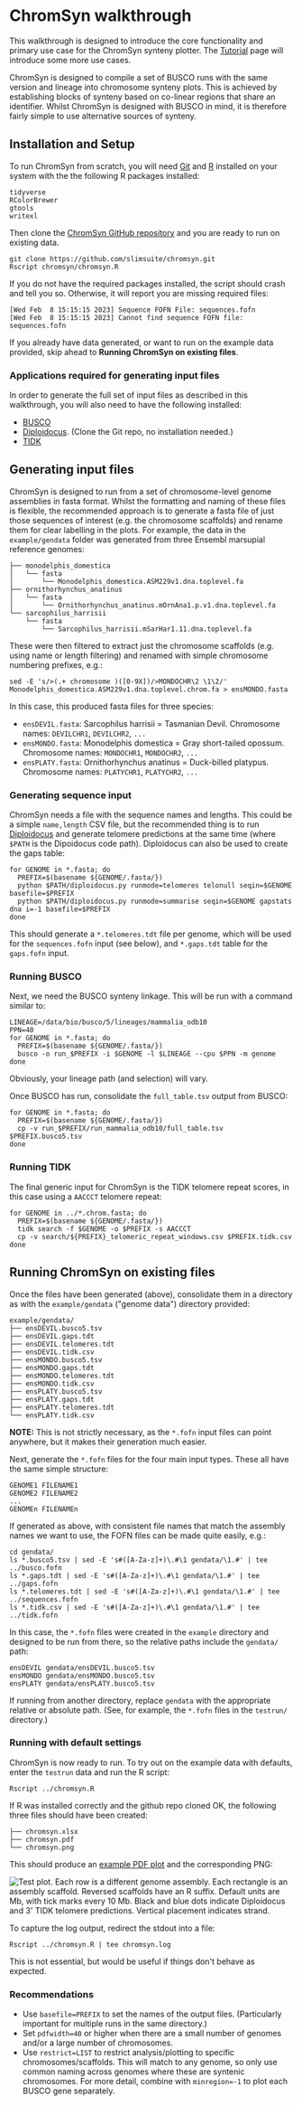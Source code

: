 # ChromSyn walkthrough

This walkthrough is designed to introduce the core functionality and primary use case for the ChromSyn synteny plotter. The [Tutorial](Tuorial.md) page will introduce some more use cases.

ChromSyn is designed to compile a set of BUSCO runs with the same version and lineage into chromosome synteny plots. This is achieved by establishing blocks of synteny based on co-linear regions that share an identifier. Whilst ChromSyn is designed with BUSCO in mind, it is therefore fairly simple to use alternative sources of synteny. 

## Installation and Setup

To run ChromSyn from scratch, you will need [Git](https://github.com/git-guides/install-git) and [R](https://cran.rstudio.com/) installed on your system with the the following R packages installed:

```
tidyverse
RColorBrewer
gtools
writexl
```

Then clone the [ChromSyn GitHub repository](https://github.com/slimsuite/chromsyn) and you are ready to run on existing data.

```
git clone https://github.com/slimsuite/chromsyn.git
Rscript chromsyn/chromsyn.R
```

If you do not have the required packages installed, the script should crash and tell you so. Otherwise, it will report you are missing required files:

```
[Wed Feb  8 15:15:15 2023] Sequence FOFN File: sequences.fofn
[Wed Feb  8 15:15:15 2023] Cannot find sequence FOFN file: sequences.fofn
```

If you already have data generated, or want to run on the example data provided, skip ahead to **Running ChromSyn on existing files**.

### Applications required for generating input files

In order to generate the full set of input files as described in this walkthrough, you will also need to have the following installed:

* [BUSCO](https://busco.ezlab.org/)
* [Diploidocus](https://github.com/slimsuite/diploidocus). (Clone the Git repo, no installation needed.)
* [TIDK](https://github.com/tolkit/telomeric-identifier)


## Generating input files

ChromSyn is designed to run from a set of chromosome-level genome assemblies in fasta format. Whilst the formatting and naming of these files is flexible, the recommended approach is to generate a fasta file of just those sequences of interest (e.g. the chromosome scaffolds) and rename them for clear labelling in the plots. For example, the data in the `example/gendata` folder was generated from three Ensembl marsupial reference genomes:

```
├── monodelphis_domestica
│   └── fasta
│       └── Monodelphis_domestica.ASM229v1.dna.toplevel.fa
├── ornithorhynchus_anatinus
│   └── fasta
│       └── Ornithorhynchus_anatinus.mOrnAna1.p.v1.dna.toplevel.fa
└── sarcophilus_harrisii
    └── fasta
        └── Sarcophilus_harrisii.mSarHar1.11.dna.toplevel.fa
```

These were then filtered to extract just the chromosome scaffolds (e.g. using name or length filtering) and renamed with simple chromosome numbering prefixes, e.g.:

```
sed -E 's/>(.+ chromosome )([0-9X])/>MONDOCHR\2 \1\2/' Monodelphis_domestica.ASM229v1.dna.toplevel.chrom.fa > ensMONDO.fasta 
```

In this case, this produced fasta files for three species:

* `ensDEVIL.fasta`: Sarcophilus harrisii = Tasmanian Devil. Chromosome names: `DEVILCHR1`, `DEVILCHR2`, `...`
* `ensMONDO.fasta`: Monodelphis domestica = Gray short-tailed opossum. Chromosome names: `MONDOCHR1`, `MONDOCHR2`, `...`
* `ensPLATY.fasta`: Ornithorhynchus anatinus = Duck-billed platypus. Chromosome names: `PLATYCHR1`, `PLATYCHR2`, `...`

### Generating sequence input

ChromSyn needs a file with the sequence names and lengths. This could be a simple `name,length` CSV file, but the recommended thing is to run [Diploidocus](https://github.com/slimsuite/diploidocus) and generate telomere predictions at the same time (where `$PATH` is the Dipoidocus code path). Diploidocus can also be used to create the gaps table:

```
for GENOME in *.fasta; do
  PREFIX=$(basename ${GENOME/.fasta/})
  python $PATH/diploidocus.py runmode=telomeres telonull seqin=$GENOME basefile=$PREFIX
  python $PATH/diploidocus.py runmode=summarise seqin=$GENOME gapstats dna i=-1 basefile=$PREFIX 
done
```

This should generate a `*.telomeres.tdt` file per genome, which will be used for the `sequences.fofn` input (see below), and `*.gaps.tdt` table for the `gaps.fofn` input.


### Running BUSCO

Next, we need the BUSCO synteny linkage. This will be run with a command similar to:

```
LINEAGE=/data/bio/busco/5/lineages/mammalia_odb10
PPN=40
for GENOME in *.fasta; do
  PREFIX=$(basename ${GENOME/.fasta/})
  busco -o run_$PREFIX -i $GENOME -l $LINEAGE --cpu $PPN -m genome
done
```

Obviously, your lineage path (and selection) will vary.

Once BUSCO has run, consolidate the `full_table.tsv` output from BUSCO:

```
for GENOME in *.fasta; do
  PREFIX=$(basename ${GENOME/.fasta/})
  cp -v run_$PREFIX/run_mammalia_odb10/full_table.tsv $PREFIX.busco5.tsv  
done
```

### Running TIDK

The final generic input for ChromSyn is the TIDK telomere repeat scores, in this case using a `AACCCT` telomere repeat:

```
for GENOME in ../*.chrom.fasta; do
  PREFIX=$(basename ${GENOME/.fasta/})
  tidk search -f $GENOME -o $PREFIX -s AACCCT
  cp -v search/${PREFIX}_telomeric_repeat_windows.csv $PREFIX.tidk.csv
done
```


## Running ChromSyn on existing files

Once the files have been generated (above), consolidate them in a directory as with the `example/gendata` ("genome data") directory provided:

```
example/gendata/
├── ensDEVIL.busco5.tsv
├── ensDEVIL.gaps.tdt
├── ensDEVIL.telomeres.tdt
├── ensDEVIL.tidk.csv
├── ensMONDO.busco5.tsv
├── ensMONDO.gaps.tdt
├── ensMONDO.telomeres.tdt
├── ensMONDO.tidk.csv
├── ensPLATY.busco5.tsv
├── ensPLATY.gaps.tdt
├── ensPLATY.telomeres.tdt
└── ensPLATY.tidk.csv
```

**NOTE:** This is not strictly necessary, as the `*.fofn` input files can point anywhere, but it makes their generation much easier.

Next, generate the `*.fofn` files for the four main input types. These all have the same simple structure:

```
GENOME1 FILENAME1
GENOME2 FILENAME2
...
GENOMEn FILENAMEn
```

If generated as above, with consistent file names that match the assembly names we want to use, the FOFN files can be made quite easily, e.g.:

```
cd gendata/
ls *.busco5.tsv | sed -E 's#([A-Za-z]+)\.#\1 gendata/\1.#' | tee ../busco.fofn
ls *.gaps.tdt | sed -E 's#([A-Za-z]+)\.#\1 gendata/\1.#' | tee ../gaps.fofn
ls *.telomeres.tdt | sed -E 's#([A-Za-z]+)\.#\1 gendata/\1.#' | tee ../sequences.fofn
ls *.tidk.csv | sed -E 's#([A-Za-z]+)\.#\1 gendata/\1.#' | tee ../tidk.fofn
```

In this case, the `*.fofn` files were created in the `example` directory and designed to be run from there, so the relative paths include the `gendata/` path:

```
ensDEVIL gendata/ensDEVIL.busco5.tsv
ensMONDO gendata/ensMONDO.busco5.tsv
ensPLATY gendata/ensPLATY.busco5.tsv
```

If running from another directory, replace `gendata` with the appropriate relative or absolute path. (See, for example, the `*.fofn` files in the `testrun/` directory.)

### Running with default settings

ChromSyn is now ready to run. To try out on the example data with defaults, enter the `testrun` data and run the R script:


```
Rscript ../chromsyn.R
```

If R was installed correctly and the github repo cloned OK, the following three files should have been created:

```
├── chromsyn.xlsx
├── chromsyn.pdf
└── chromsyn.png
```

This should produce an [example PDF plot](example/chromsyn.pdf) and the corresponding PNG:

![_Test plot. Each row is a different genome assembly. Each rectangle is an assembly scaffold. Reversed scaffolds have an R suffix. Default units are Mb, with tick marks every 10 Mb. Black and blue dots indicate Diploidocus and 3' TIDK telomere predictions. Vertical placement indicates strand._](example/chromsyn.png)


To capture the log output, redirect the stdout into a file:

```
Rscript ../chromsyn.R | tee chromsyn.log
```

This is not essential, but would be useful if things don't behave as expected.


### Recommendations

* Use `basefile=PREFIX` to set the names of the output files. (Particularly important for multiple runs in the same directory.)
* Set `pdfwidth=40` or higher when there are a small number of genomes and/or a large number of chromosomes.
* Use `restrict=LIST` to restrict analysis/plotting to specific chromosomes/scaffolds. This will match to any genome, so only use common naming across genomes where these are syntenic chromosomes. For more detail, combine with `minregion=-1` to plot each BUSCO gene separately.

